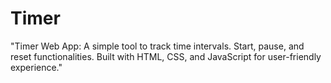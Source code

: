 # Timer
"Timer Web App: A simple tool to track time intervals. Start, pause, and reset functionalities. Built with HTML, CSS, and JavaScript for user-friendly experience."
